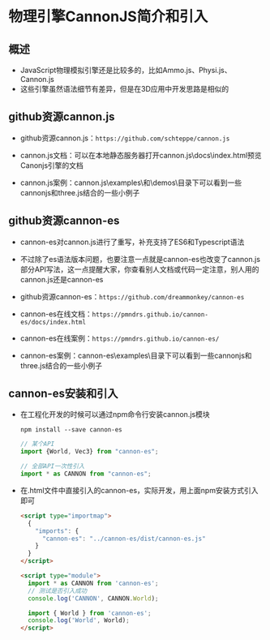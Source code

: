 # 物理引擎CannonJS简介和引入

## 概述

+ JavaScript物理模拟引擎还是比较多的，比如Ammo.js、Physi.js、Cannon.js
+ 这些引擎虽然语法细节有差异，但是在3D应用中开发思路是相似的

## github资源cannon.js

+ github资源cannon.js：`https://github.com/schteppe/cannon.js`

+ cannon.js文档：可以在本地静态服务器打开cannon.js\docs\index.html预览Canonjs引擎的文档

+ cannon.js案例：cannon.js\examples\和\demos\目录下可以看到一些cannonjs和three.js结合的一些小例子

## github资源cannon-es

+ cannon-es对cannon.js进行了重写，补充支持了ES6和Typescript语法

+ 不过除了es语法版本问题，也要注意一点就是cannon-es也改变了cannon.js部分API写法，这一点提醒大家，你查看别人文档或代码一定注意，别人用的cannon.js还是cannon-es

+ github资源cannon-es：`https://github.com/dreammonkey/cannon-es`

+ cannon-es在线文档：`https://pmndrs.github.io/cannon-es/docs/index.html`

+ cannon-es在线案例：`https://pmndrs.github.io/cannon-es/`

+ cannon-es案例：cannon-es\examples\目录下可以看到一些cannonjs和three.js结合的一些小例子

## cannon-es安装和引入

+ 在工程化开发的时候可以通过npm命令行安装cannon.js模块

  ```shell
  npm install --save cannon-es
  ```

  ```js
  // 某个API
  import {World, Vec3} from "cannon-es";

  // 全部API一次性引入
  import * as CANNON from "cannon-es";
  ```

+ 在.html文件中直接引入的cannon-es，实际开发，用上面npm安装方式引入即可

  ```html
  <script type="importmap">
    {
      "imports": {
        "cannon-es": "../cannon-es/dist/cannon-es.js"
      }
    }
  </script>

  <script type="module">
    import * as CANNON from 'cannon-es';
    // 测试是否引入成功
    console.log('CANNON', CANNON.World);

    import { World } from 'cannon-es';
    console.log('World', World);
  </script>
  ```

